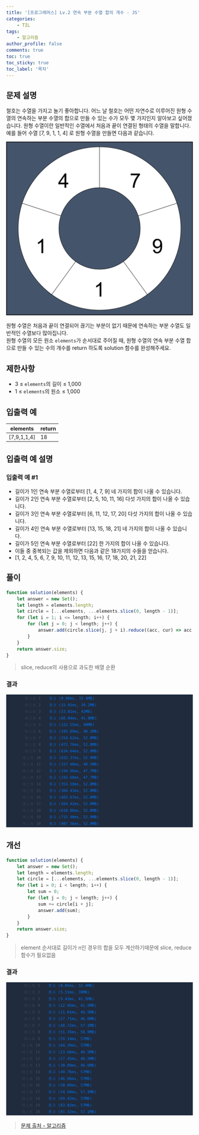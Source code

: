 ```yaml
---
title: '[프로그래머스] Lv.2 연속 부분 수열 합의 개수 - JS'
categories:
    - TIL
tags:
    - 알고리즘
author_profile: false
comments: true
toc: true
toc_sticky: true
toc_label: '목차'
---
```


## 문제 설명

철호는 수열을 가지고 놀기 좋아합니다. 어느 날 철호는 어떤 자연수로 이루어진 원형 수열의 연속하는 부분 수열의 합으로 만들 수 있는 수가 모두 몇 가지인지 알아보고 싶어졌습니다. 원형 수열이란 일반적인 수열에서 처음과 끝이 연결된 형태의 수열을 말합니다. 예를 들어 수열 [7, 9, 1, 1, 4] 로 원형 수열을 만들면 다음과 같습니다.

![desc1](/assets/images/2023/10/14/algorithm-95-desc1.png)

원형 수열은 처음과 끝이 연결되어 끊기는 부분이 없기 때문에 연속하는 부분 수열도 일반적인 수열보다 많아집니다.  
원형 수열의 모든 원소 `elements`가 순서대로 주어질 때, 원형 수열의 연속 부분 수열 합으로 만들 수 있는 수의 개수를 return 하도록 solution 함수를 완성해주세요.

## 제한사항

-   3 ≤ `elements`의 길이 ≤ 1,000
-   1 ≤ `elements`의 원소 ≤ 1,000

## 입출력 예

| elements    | return |
| ----------- | ------ |
| [7,9,1,1,4] | 18     |

## 입출력 예 설명

### 입출력 예 #1

-   길이가 1인 연속 부분 수열로부터 [1, 4, 7, 9] 네 가지의 합이 나올 수 있습니다.
-   길이가 2인 연속 부분 수열로부터 [2, 5, 10, 11, 16] 다섯 가지의 합이 나올 수 있습니다.
-   길이가 3인 연속 부분 수열로부터 [6, 11, 12, 17, 20] 다섯 가지의 합이 나올 수 있습니다.
-   길이가 4인 연속 부분 수열로부터 [13, 15, 18, 21] 네 가지의 합이 나올 수 있습니다.
-   길이가 5인 연속 부분 수열로부터 [22] 한 가지의 합이 나올 수 있습니다.
-   이들 중 중복되는 값을 제외하면 다음과 같은 18가지의 수들을 얻습니다.
-   [1, 2, 4, 5, 6, 7, 9, 10, 11, 12, 13, 15, 16, 17, 18, 20, 21, 22]

## 풀이

```javascript
function solution(elements) {
    let answer = new Set();
    let length = elements.length;
    let circle = [...elements, ...elements.slice(0, length - 1)];
    for (let i = 1; i <= length; i++) {
        for (let j = 0; j < length; j++) {
            answer.add(circle.slice(j, j + i).reduce((acc, cur) => acc + cur));
        }
    }
    return answer.size;
}
```

> slice, reduce의 사용으로 과도한 배열 순환

### 결과

![result1](/assets/images/2023/10/14/algorithm-95-result1.png)

## 개선

```javascript
function solution(elements) {
    let answer = new Set();
    let length = elements.length;
    let circle = [...elements, ...elements.slice(0, length - 1)];
    for (let i = 0; i < length; i++) {
        let sum = 0;
        for (let j = 0; j < length; j++) {
            sum += circle[i + j];
            answer.add(sum);
        }
    }
    return answer.size;
}
```

> element 순서대로 길이가 n인 경우의 합을 모두 계산하기때문에 slice, reduce 함수가 필요없음

### 결과

![result2](/assets/images/2023/10/14/algorithm-95-result2.png)

> [문제 출처 - 알고리즘](https://school.programmers.co.kr/learn/courses/30/lessons/131701)
